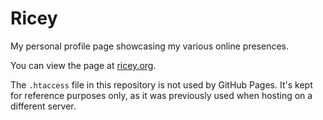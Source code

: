 # Ricey

My personal profile page showcasing my various online presences.

You can view the page at [ricey.org](https://ricey.org).

The `.htaccess` file in this repository is not used by GitHub Pages. It's kept for reference purposes only, as it was previously used when hosting on a different server.

